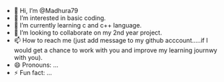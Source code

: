 - 👋 Hi, I’m @Madhura79
- 👀 I’m interested in basic coding.
- 🌱 I’m currently learning c and c++ language.
- 💞️ I’m looking to collaborate on my 2nd year project.
- 📫 How to reach me (just add message to my github acccount.....if I would get a chance to work with you and improve my learning journwy with you).
- 😄 Pronouns: ...
- ⚡ Fun fact: ...

<!---
Madhura79/Madhura79 is a ✨ special ✨ repository because its `README.md` (this file) appears on your GitHub profile.
You can click the Preview link to take a look at your changes.
--->
